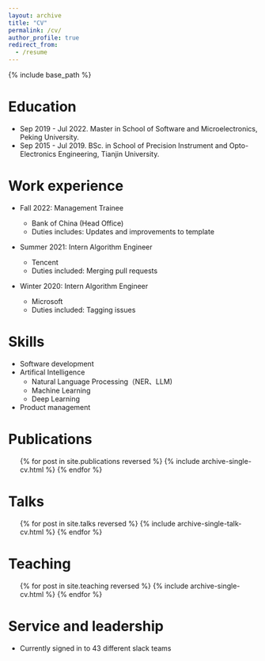 ```yaml
---
layout: archive
title: "CV"
permalink: /cv/
author_profile: true
redirect_from:
  - /resume
---
```


{% include base_path %}

Education
======
* Sep 2019 - Jul 2022. Master in School of Software and Microelectronics, Peking University.
* Sep 2015 - Jul 2019. BSc. in School of Precision Instrument and Opto-Electronics Engineering, Tianjin University.

Work experience
======
* Fall 2022: Management Trainee
  * Bank of China (Head Office)
  * Duties includes: Updates and improvements to template

* Summer 2021: Intern Algorithm Engineer
  * Tencent
  * Duties included: Merging pull requests

* Winter 2020: Intern Algorithm Engineer
  * Microsoft 
  * Duties included: Tagging issues
  
Skills
======
* Software development
* Artifical Intelligence
  * Natural Language Processing（NER、LLM)
  * Machine Learning 
  * Deep Learning
* Product management

Publications
======
  <ul>{% for post in site.publications reversed %}
    {% include archive-single-cv.html %}
  {% endfor %}</ul>
  
Talks
======
  <ul>{% for post in site.talks reversed %}
    {% include archive-single-talk-cv.html  %}
  {% endfor %}</ul>
  
Teaching
======
  <ul>{% for post in site.teaching reversed %}
    {% include archive-single-cv.html %}
  {% endfor %}</ul>
  
Service and leadership
======
* Currently signed in to 43 different slack teams
